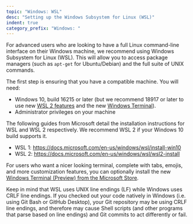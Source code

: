```yaml
---
topic: "Windows: WSL"
desc: "Setting up the Windows Subsystem for Linux (WSL)"
indent: true
category_prefix: "Windows: "
---
```


For advanced users who are looking to have a full Linux command-line interface on their Windows machine, we recommend using Windows Subsystem for Linux (WSL). This will allow you to access package managers (such as `apt-get` for Ubuntu/Debian) and the full suite of UNIX commands.

The first step is ensuring that you have a compatible machine. You will need:
* Windows 10, build 16215 or later (but we recommend 18917 or later to use new [WSL 2 features](https://devblogs.microsoft.com/commandline/announcing-wsl-2/) and the new [Windows Terminal](https://www.microsoft.com/en-us/p/windows-terminal-preview/9n0dx20hk701)).
* Administrator privileges on your machine

The following guides from Microsoft detail the installation instructions for WSL and WSL 2 respectively. We recommend WSL 2 if your Windows 10 build supports it.
* WSL 1: <https://docs.microsoft.com/en-us/windows/wsl/install-win10>
* WSL 2: <https://docs.microsoft.com/en-us/windows/wsl/wsl2-install>

For users who want a nicer looking terminal, complete with tabs, emojis, and more customization features, you can optionally install the new [Windows Terminal (Preview) from the Microsoft Store](https://www.microsoft.com/en-us/p/windows-terminal-preview/9n0dx20hk701).

Keep in mind that WSL uses UNIX line endings (LF) while Windows uses CRLF line endings. If you checked out your code natively in Windows (i.e. using Git Bash or GitHub Desktop), your Git repository may be using CRLF line endings, and therefore may cause Shell scripts (and other programs that parse based on line endings) and Git commits to act differently or fail.
